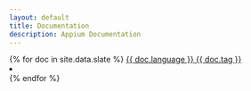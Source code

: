 ```yaml
---
layout: default
title: Documentation
description: Appium Documentation
---
```


<div class="btn-group-vertical">
{% for doc in site.data.slate %}
  <a href="slate/{{ doc.language }}/{{ doc.tag }}" type="button" class="btn btn-default">{{ doc.language }} {{ doc.tag }}</a>
  <li class="button_divider"></li>
{% endfor %}
</div>